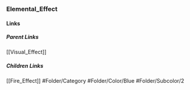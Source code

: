 ### Elemental_Effect
#### Links
##### Parent Links
[[Visual_Effect]]
##### Children Links
[[Fire_Effect]]
#Folder/Category
#Folder/Color/Blue
#Folder/Subcolor/2
